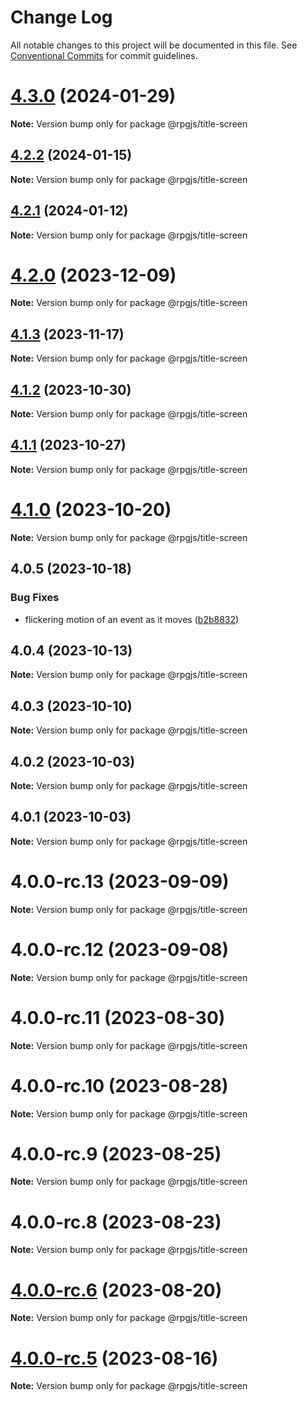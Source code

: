 # Change Log

All notable changes to this project will be documented in this file.
See [Conventional Commits](https://conventionalcommits.org) for commit guidelines.

# [4.3.0](https://github.com/RSamaium/RPG-JS/compare/v4.2.2...v4.3.0) (2024-01-29)

**Note:** Version bump only for package @rpgjs/title-screen





## [4.2.2](https://github.com/RSamaium/RPG-JS/compare/v4.2.1...v4.2.2) (2024-01-15)

**Note:** Version bump only for package @rpgjs/title-screen





## [4.2.1](https://github.com/RSamaium/RPG-JS/compare/v4.2.0...v4.2.1) (2024-01-12)

**Note:** Version bump only for package @rpgjs/title-screen





# [4.2.0](https://github.com/RSamaium/RPG-JS/compare/v4.1.3...v4.2.0) (2023-12-09)

**Note:** Version bump only for package @rpgjs/title-screen





## [4.1.3](https://github.com/RSamaium/RPG-JS/compare/v4.1.2...v4.1.3) (2023-11-17)

**Note:** Version bump only for package @rpgjs/title-screen





## [4.1.2](https://github.com/RSamaium/RPG-JS/compare/v4.1.1...v4.1.2) (2023-10-30)

**Note:** Version bump only for package @rpgjs/title-screen





## [4.1.1](https://github.com/RSamaium/RPG-JS/compare/v4.1.0...v4.1.1) (2023-10-27)

**Note:** Version bump only for package @rpgjs/title-screen





# [4.1.0](https://github.com/RSamaium/RPG-JS/compare/v4.0.5...v4.1.0) (2023-10-20)

**Note:** Version bump only for package @rpgjs/title-screen





## 4.0.5 (2023-10-18)


### Bug Fixes

* flickering motion of an event as it moves ([b2b8832](https://github.com/RSamaium/RPG-JS/commit/b2b8832a1582933afb64c698f40d1b0e72021780))





## 4.0.4 (2023-10-13)

**Note:** Version bump only for package @rpgjs/title-screen





## 4.0.3 (2023-10-10)

**Note:** Version bump only for package @rpgjs/title-screen





## 4.0.2 (2023-10-03)

**Note:** Version bump only for package @rpgjs/title-screen





## 4.0.1 (2023-10-03)

**Note:** Version bump only for package @rpgjs/title-screen





# 4.0.0-rc.13 (2023-09-09)

**Note:** Version bump only for package @rpgjs/title-screen





# 4.0.0-rc.12 (2023-09-08)

**Note:** Version bump only for package @rpgjs/title-screen





# 4.0.0-rc.11 (2023-08-30)

**Note:** Version bump only for package @rpgjs/title-screen





# 4.0.0-rc.10 (2023-08-28)

**Note:** Version bump only for package @rpgjs/title-screen





# 4.0.0-rc.9 (2023-08-25)

**Note:** Version bump only for package @rpgjs/title-screen





# 4.0.0-rc.8 (2023-08-23)

**Note:** Version bump only for package @rpgjs/title-screen





# [4.0.0-rc.6](https://github.com/RSamaium/RPG-JS/compare/v4.0.0-rc.5...v4.0.0-rc.6) (2023-08-20)

**Note:** Version bump only for package @rpgjs/title-screen





# [4.0.0-rc.5](https://github.com/RSamaium/RPG-JS/compare/v4.0.0-rc.4...v4.0.0-rc.5) (2023-08-16)

**Note:** Version bump only for package @rpgjs/title-screen
